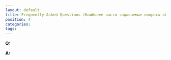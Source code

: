 ```yaml
---
layout: default
title: Frequently Asked Questions (Наиболее часто задаваемые вопросы об архитектуре платформы)
position: 4
categories: 
tags: 
---
```


**Q:**

**A:**

